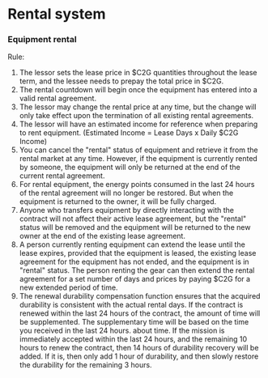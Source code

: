 # Rental system

### Equipment rental

Rule:

1. The lessor sets the lease price in $C2G quantities throughout the lease term, and the lessee needs to prepay the total price in $C2G.
2. The rental countdown will begin once the equipment has entered into a valid rental agreement.
3. The lessor may change the rental price at any time, but the change will only take effect upon the termination of all existing rental agreements.
4. The lessor will have an estimated income for reference when preparing to rent equipment. (Estimated Income = Lease Days x Daily $C2G Income)
5. You can cancel the "rental" status of equipment and retrieve it from the rental market at any time. However, if the equipment is currently rented by someone, the equipment will only be returned at the end of the current rental agreement.
6. For rental equipment, the energy points consumed in the last 24 hours of the rental agreement will no longer be restored. But when the equipment is returned to the owner, it will be fully charged.
7. Anyone who transfers equipment by directly interacting with the contract will not affect their active lease agreement, but the "rental" status will be removed and the equipment will be returned to the new owner at the end of the existing lease agreement.
8. A person currently renting equipment can extend the lease until the lease expires, provided that the equipment is leased, the existing lease agreement for the equipment has not ended, and the equipment is in "rental" status. The person renting the gear can then extend the rental agreement for a set number of days and prices by paying $C2G for a new extended period of time.
9. The renewal durability compensation function ensures that the acquired durability is consistent with the actual rental days. If the contract is renewed within the last 24 hours of the contract, the amount of time will be supplemented. The supplementary time will be based on the time you received in the last 24 hours. about time. If the mission is immediately accepted within the last 24 hours, and the remaining 10 hours to renew the contract, then 14 hours of durability recovery will be added. If it is, then only add 1 hour of durability, and then slowly restore the durability for the remaining 3 hours.

